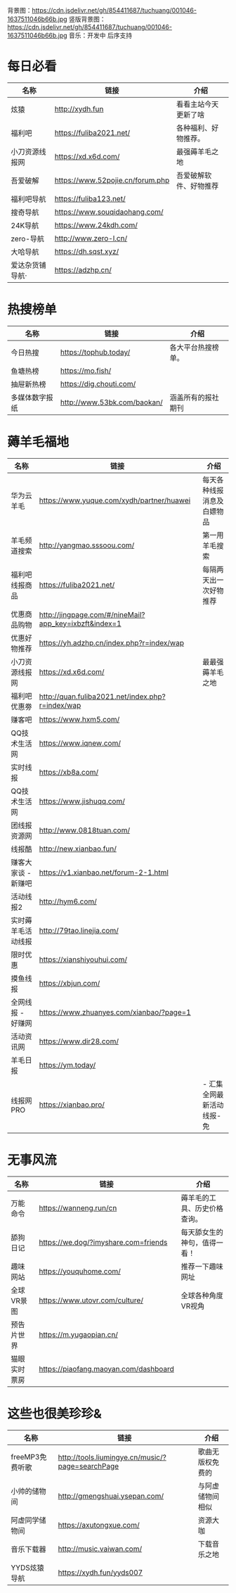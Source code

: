 背景图：https://cdn.jsdelivr.net/gh/854411687/tuchuang/001046-1637511046b66b.jpg
竖版背景图：https://cdn.jsdelivr.net/gh/854411687/tuchuang/001046-1637511046b66b.jpg
音乐：开发中 后序支持
# 每日必看

| 名称            | 链接                             | 介绍                   |
| --------------- | -------------------------------- | ---------------------- |
| 炫猿            | http://xydh.fun                  | 看看主站今天更新了啥   |
| 福利吧          | https://fuliba2021.net/          | 各种福利、好物推荐。   |
| 小刀资源线报网  | https://xd.x6d.com/              | 最强薅羊毛之地         |
| 吾爱破解        | https://www.52pojie.cn/forum.php | 吾爱破解软件、好物推荐 |
| 福利吧导航      | https://fuliba123.net/           |                        |
| 搜奇导航        | https://www.souqidaohang.com/    |                        |
| 24K导航         | https://www.24kdh.com/           |                        |
| zero-导航       | http://www.zero-l.cn/            |                        |
| 大哈导航        | https://dh.sqst.xyz/             |                        |
| 爱达杂货铺导航· | https://adzhp.cn/                |                        |

# 热搜榜单

| 名称           | 链接                        | 介绍               |
| -------------- | --------------------------- | ------------------ |
| 今日热搜       | https://tophub.today/       | 各大平台热搜榜单。 |
| 鱼塘热榜       | https://mo.fish/            |                    |
| 抽屉新热榜     | https://dig.chouti.com/     |                    |
| 多媒体数字报纸 | http://www.53bk.com/baokan/ | 涵盖所有的报社期刊 |

# 薅羊毛福地

| 名称                | 链接                                                  | 介绍                       |
| ------------------- | ----------------------------------------------------- | -------------------------- |
| 华为云羊毛          | https://www.yuque.com/xydh/partner/huawei             | 每天各种线报消息及白嫖物品 |
| 羊毛频道搜索        | http://yangmao.sssoou.com/                            | 第一用羊毛搜索             |
| 福利吧线报商品      | https://fuliba2021.net/                               | 每隔两天出一次好物推荐     |
| 优惠商品购物        | http://jingpage.com/#/nineMail?app_key=ixbzft&index=1 |                            |
| 优惠好物推荐        | https://yh.adzhp.cn/index.php?r=index/wap             |                            |
| 小刀资源线报网      | https://xd.x6d.com/                                   | 最最强薅羊毛之地           |
| 福利吧优惠劵        | http://quan.fuliba2021.net/index.php?r=index/wap      |                            |
| 赚客吧              | https://www.hxm5.com/                                 |                            |
| QQ技术生活网        | https://www.iqnew.com/                                |                            |
| 实时线报            | https://xb8a.com/                                     |                            |
| QQ技术生活网        | https://www.jishuqq.com/                              |                            |
| 团线报资源网        | http://www.0818tuan.com/                              |                            |
| 线报酷              | http://new.xianbao.fun/                               |                            |
| 赚客大家谈 - 新赚吧 | https://v1.xianbao.net/forum-2-1.html                 |                            |
| 活动线报2           | http://hym6.com/                                      |                            |
| 实时薅羊毛活动线报  | http://79tao.linejia.com/                             |                            |
| 限时优惠            | https://xianshiyouhui.com/                            |                            |
| 摸鱼线报            | https://xbjun.com/                                    |                            |
| 全网线报 - 好赚网   | https://www.zhuanyes.com/xianbao/?page=1              |                            |
| 活动资讯网          | https://www.dir28.com/                                |                            |
| 羊毛日报            | https://ym.today/                                     |                            |
| 线报网PRO           | https://xianbao.pro/                                  | - 汇集全网最新活动线报-免  |

# 无事风流

| 名称         | 链接                                  | 介绍                         |
| ------------ | ------------------------------------- | ---------------------------- |
| 万能命令     | https://wanneng.run/cn                | 薅羊毛的工具、历史价格查询。 |
| 舔狗日记     | https://we.dog/?imyshare.com=friends  | 每天舔女生的神句，值得一看！ |
| 趣味网站     | https://youquhome.com/                | 推荐一下趣味网址             |
| 全球VR景图   | https://www.utovr.com/culture/        | 全球各种角度VR视角           |
| 预告片世界   | https://m.yugaopian.cn/               |                              |
| 猫眼实时票房 | https://piaofang.maoyan.com/dashboard |                              |

# 这些也很美珍珍&

| 名称            | 链接                                             | 介绍             |
| --------------- | ------------------------------------------------ | ---------------- |
| freeMP3免费听歌 | http://tools.liumingye.cn/music/?page=searchPage | 歌曲无版权免费的 |
| 小帅的储物间    | http://gmengshuai.ysepan.com/                    | 与阿虚储物间相似 |
| 阿虚同学储物间  | https://axutongxue.com/                          | 资源大咖         |
| 音乐下载器      | http://music.vaiwan.com/                         | 下载音乐之地     |
| YYDS炫猿导航    | https://xydh.fun/yyds007                         |                  |